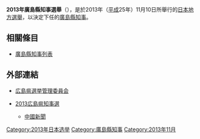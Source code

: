 **2013年廣島縣知事選舉**（），是於2013年（[平成](../Page/平成.md "wikilink")25年）11月10日所舉行的[日本地方選舉](../Page/日本.md "wikilink")，以決定下任的[廣島縣知事](../Page/廣島縣知事列表.md "wikilink")。

## 相關條目

  - [廣島縣知事列表](../Page/廣島縣知事列表.md "wikilink")

## 外部連結

  - [広島県選挙管理委員会](http://www.pref.hiroshima.lg.jp/site/sennkyokannriiinkai/)

  - [2013広島県知事選](http://www.chugoku-np.co.jp/senkyo/kenchiji/13/news/index.html)
    - [中國新聞](../Page/中國新聞_\(日本\).md "wikilink")

[Category:2013年日本选举](https://zh.wikipedia.org/wiki/Category:2013年日本选举 "wikilink")
[Category:廣島縣知事](https://zh.wikipedia.org/wiki/Category:廣島縣知事 "wikilink")
[Category:2013年11月](https://zh.wikipedia.org/wiki/Category:2013年11月 "wikilink")